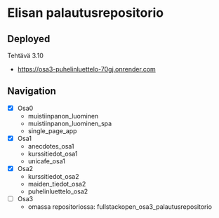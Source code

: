 # Elisan palautusrepositorio

## Deployed
Tehtävä 3.10
  - https://osa3-puhelinluettelo-70gj.onrender.com
## Navigation
- [x] Osa0
  - muistiinpanon_luominen
  - muistiinpanon_luominen_spa
  - single_page_app
- [x] Osa1
  - anecdotes_osa1
  - kurssitiedot_osa1
  - unicafe_osa1
- [x] Osa2
  - kurssitiedot_osa2
  - maiden_tiedot_osa2
  - puhelinluettelo_osa2
- [ ] Osa3
  - omassa repositoriossa: fullstackopen_osa3_palautusrepositorio

